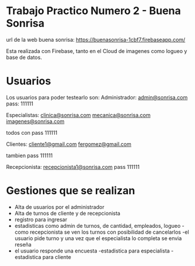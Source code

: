 # Trabajo Practico Numero 2 - Buena Sonrisa
url de la web buena sonrisa: https://buenasonrisa-1cbf7.firebaseapp.com/

Esta realizada con Firebase, tanto en el Cloud de imagenes como logueo y base de datos.

# Usuarios
Los usuarios para poder testearlo son:
Administrador:
admin@sonrisa.com
pass: 111111

Especialistas:
clinica@sonrisa.com
mecanica@sonrisa.com
imagenes@sonrisa.com

todos con pass 111111

Clientes:
cliente1@gmail.com 
fergomez@gmail.com

tambien pass 111111

Recepcionista:
recepcionista1@sonrisa.com
pass 111111

# Gestiones que se realizan
- Alta de usuarios por el administrador
- Alta de turnos de cliente y de recepcionista
- registro para ingresar
- estadisticas como admin de turnos, de cantidad, empleados, logueo
-como recepcionista se ven los turnos con posibilidad de cancelarlos
-el usuario pide turno y una vez que el especialista lo completa se envia reseña
- el usuario responde una encuesta
-estadistica para especialista
-estadistica para cliente



